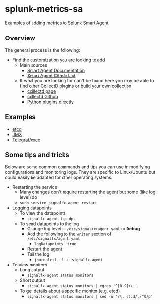 # splunk-metrics-sa
Examples of adding metrics to Splunk Smart Agent

## Overview
The general process is the following:
* Find the customization you are looking to add
  * Main sources
    * [Smart Agent Documentation](https://docs.signalfx.com/en/latest/integrations/agent/monitors/index.html)
    * [Smart Agent Github List](https://github.com/signalfx/signalfx-agent/tree/master/docs/monitors)
  * If what you are looking for can't be found here you may be able to find other CollectD plugins or build your own collection
    * [coillectd page](https://collectd.org/)
    * [collectd Github](https://github.com/collectd/collectd)
    * [Python plugins directly](https://docs.signalfx.com/en/latest/integrations/agent/monitors/collectd-python.html)

## Examples
* [etcd](./etcd)
* [JMX](./jmx)
* [Telegraf/exec](./telegraf_exec)

## Some tips and tricks
Below are some common commands and tips you can use in modifying configurations and monitoring logs. They are specific to Linux/Ubuntu but could easily be adapted for other operating systems.

* Restarting the service
  * Many changes don't require restarting the agent but some (like log level) do
  * ```sudo service signalfx-agent restart```
* Logging datapoints
  * To view the datapoints
    * ```signalfx-agent tap-dps```
  * To send datapoints to the log
    * Change log level in ```/etc/signalfx/agent.yaml``` to **Debug**
    * Add the following to the ```writer``` section of ```/etc/signalfx/agent.yaml```
      * ```logDatapoints: true```
    * Restart the agent
    * Tail the log
      * ```journalctl -f -u signalfx-agent```
* To view monitors
  * Long output
    * ```signalfx-agent status monitors```
  * Short output
    * ```signalfx-agent status monitors | egrep '^[0-9]+\.'```
  * To get details about a specific monitor (e.g. etcd)
    * ```signalfx-agent status monitors | sed -n '/\. etcd/,/^$/p'```